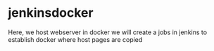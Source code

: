 # jenkinsdocker
Here, we host webserver in docker
we will create a jobs in jenkins to establish docker where host pages are copied 
